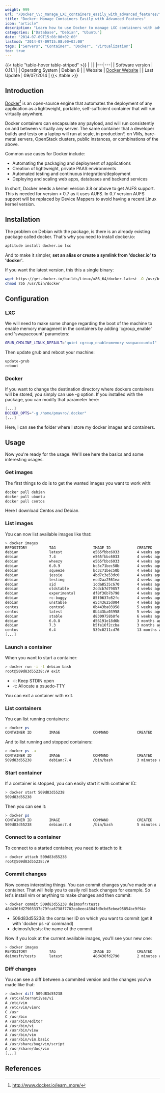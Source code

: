 ```yaml
---
weight: 999
url: "/Docker_\\:_manage_LXC_containers_easily_with_advanced_features/"
title: "Docker: Manage Containers Easily with Advanced Features"
icon: "article"
description: "Learn how to use Docker to manage LXC containers with advanced features including installation, configuration, and basic operations."
categories: ["Database", "Debian", "Ubuntu"]
date: "2014-07-09T15:08:00+02:00"
lastmod: "2014-07-09T15:08:00+02:00"
tags: ["Servers", "Container", "Docker", "Virtualization"]
toc: true
---
```


{{< table "table-hover table-striped" >}}
| | |
|---|---|
| Software version | 0.11.1 |
| Operating System | Debian 8 |
| Website | [Docker Website](https://www.docker.io) |
| Last Update | 09/07/2014 |
{{< /table >}}

## Introduction

[Docker](https://www.docker.io/)[^1] is an open-source engine that automates the deployment of any application as a lightweight, portable, self-sufficient container that will run virtually anywhere.

Docker containers can encapsulate any payload, and will run consistently on and between virtually any server. The same container that a developer builds and tests on a laptop will run at scale, in production\*, on VMs, bare-metal servers, OpenStack clusters, public instances, or combinations of the above.

Common use cases for Docker include:

- Automating the packaging and deployment of applications
- Creation of lightweight, private PAAS environments
- Automated testing and continuous integration/deployment
- Deploying and scaling web apps, databases and backend services

In short, Docker needs a kernel version 3.8 or above to get AUFS support. This is needed for version < 0.7 as it uses AUFS. In 0.7 version AUFS support will be replaced by Device Mappers to avoid having a recent Linux kernel version.

## Installation

The problem on Debian with the package, is there is an already existing package called docker. That's why you need to install docker.io:

```bash
aptitude install docker.io lxc
```

And to make it simpler, **set an alias or create a symlink from 'docker.io' to 'docker'.**

If you want the latest version, this this a single binary:

```bash
wget https://get.docker.io/builds/Linux/x86_64/docker-latest -O /usr/bin/docker
chmod 755 /usr/bin/docker
```

## Configuration

### LXC

We will need to make some change regarding the boot of the machine to enable memory managment in the containers by adding 'cgroup_enable' and 'swapaccount' parameters:

```bash
GRUB_CMDLINE_LINUX_DEFAULT="quiet cgroup_enable=memory swapaccount=1"
```

Then update grub and reboot your machine:

```bash
update-grub
reboot
```

### Docker

If you want to change the destination directory where dockers containers will be stored, you simply can use -g option. If you installed with the package, you can modify that parameter here:

```bash
[...]
DOCKER_OPTS="-g /home/pmavro/.docker"
[...]
```

Here, I can see the folder where I store my docker images and containers.

## Usage

Now you're ready for the usage. We'll see here the basics and some interesting usages.

### Get images

The first things to do is to get the wanted images you want to work with:

```bash
docker pull debian
docker pull ubuntu
docker pull centos
```

Here I download Centos and Debian.

### List images

You can now list available images like that:

```bash
> docker images
REPOSITORY          TAG                 IMAGE ID            CREATED             VIRTUAL SIZE
debian              latest              e565fbbc6033        4 weeks ago         115 MB
debian              7.4                 e565fbbc6033        4 weeks ago         115 MB
debian              wheezy              e565fbbc6033        4 weeks ago         115 MB
debian              6.0.9               bc3c71bec50b        4 weeks ago         112.3 MB
debian              squeeze             bc3c71bec50b        4 weeks ago         112.3 MB
debian              jessie              4bd7c3e53dc0        4 weeks ago         120.9 MB
debian              testing             ecd2aa2561ea        4 weeks ago         120.9 MB
debian              sid                 1cda8535c670        4 weeks ago         122.7 MB
debian              oldstable           2cdcb7d79857        4 weeks ago         112.4 MB
debian              experimental        df8f36b7b798        4 weeks ago         159.2 MB
debian              rc-buggy            85f0637e82fc        4 weeks ago         159.2 MB
debian              unstable            e5c43625d004        4 weeks ago         122.7 MB
centos              centos6             0b443ba03958        5 weeks ago         297.6 MB
centos              latest              0b443ba03958        5 weeks ago         297.6 MB
debian              stable              d8309758b8fe        6 weeks ago         115 MB
debian              6.0.8               d56191e18d6b        3 months ago        113.1 MB
debian              7.3                 b5fe16f2ccba        3 months ago        117.7 MB
centos              6.4                 539c0211cd76        13 months ago       300.6 MB
[...]
```

### Launch a container

When you want to start a container:

```bash
> docker run -i -t debian bash
root@509d83d55238:/# exit
```

- -i: Keep STDIN open
- -t: Allocate a psuedo-TTY

You can exit a container with exit.

### List containers

You can list running containers:

```bash
> docker ps
CONTAINER ID        IMAGE               COMMAND             CREATED             STATUS              PORTS               NAMES
```

And to list running and stopped containers:

```bash
> docker ps -a
CONTAINER ID        IMAGE               COMMAND             CREATED             STATUS                     PORTS               NAMES
509d83d55238        debian:7.4          /bin/bash           3 minutes ago       Exited (0) 3 minutes ago                       distracted_lalande
```

### Start container

If a container is stopped, you can easily start it with container ID:

```bash
> docker start 509d83d55238
509d83d55238
```

Then you can see it:

```bash
> docker ps
CONTAINER ID        IMAGE               COMMAND             CREATED             STATUS              PORTS               NAMES
509d83d55238        debian:7.4          /bin/bash           5 minutes ago       Up 5 seconds                            distracted_lalande
```

### Connect to a container

To connect to a started container, you need to attach to it:

```bash
> docker attach 509d83d55238
root@509d83d55238:/#
```

### Commit changes

Now comes interesting things. You can commit changes you've made on a container. That will help you to easily roll back changes for example. So let's install vim or anything to make changes and then commit:

```bash
> docker commit 509d83d55238 deimosfr/tests
48d436fd27903337c79fca6738f7702ea0eec4304fd0cbd5ebea95854bc9f94e
```

- 509d83d55238: the container ID on which you want to commit (get it with 'docker ps -a' command)
- deimosfr/tests: the name of the commit

Now if you look at the current available images, you'll see your new one:

```bash
> docker images
REPOSITORY          TAG                 IMAGE ID            CREATED             VIRTUAL SIZE
deimosfr/tests      latest              48d436fd2790        2 minutes ago       170 MB
```

### Diff changes

You can see a diff between a commited version and the changes you've made like that:

```bash
> docker diff 509d83d55238
A /etc/alternatives/vi
A /etc/vim
A /etc/vim/vimrc
C /usr
C /usr/bin
A /usr/bin/editor
A /usr/bin/vi
A /usr/bin/view
A /usr/bin/vim
A /usr/bin/vim.basic
A /usr/share/bug/vim/script
A /usr/share/doc/vim
[...]
```

## References

[^1]: http://www.docker.io/learn_more/
